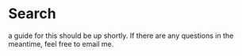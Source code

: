 # Search #

a guide for this should be up shortly. If there are any questions in the meantime, feel free to email me.